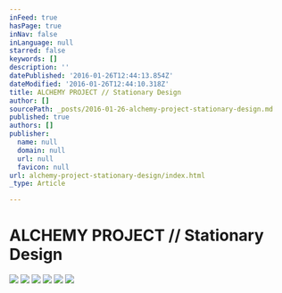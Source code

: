 ```yaml
---
inFeed: true
hasPage: true
inNav: false
inLanguage: null
starred: false
keywords: []
description: ''
datePublished: '2016-01-26T12:44:13.854Z'
dateModified: '2016-01-26T12:44:10.318Z'
title: ALCHEMY PROJECT // Stationary Design
author: []
sourcePath: _posts/2016-01-26-alchemy-project-stationary-design.md
published: true
authors: []
publisher:
  name: null
  domain: null
  url: null
  favicon: null
url: alchemy-project-stationary-design/index.html
_type: Article

---
```

# ALCHEMY PROJECT // Stationary Design
![](https://s3-us-west-2.amazonaws.com/the-grid-img/p/d45b57bede23d231a2ea9694f00fd1480e2f1d97.jpg)
![](https://s3-us-west-2.amazonaws.com/the-grid-img/p/07985373a4fc8a3f3ca2f1758277fb7bb92098ed.jpg)
![](https://s3-us-west-2.amazonaws.com/the-grid-img/p/310fb07b50ae28c24f51ec5229e7002f4a97e174.jpg)
![](https://s3-us-west-2.amazonaws.com/the-grid-img/p/d42adb623d5475d4b0e1a83b551a25852d5fc9e1.jpg)
![](https://s3-us-west-2.amazonaws.com/the-grid-img/p/48adee139b017d16b329ab204a8647e4a1d2284f.jpg)
![](https://s3-us-west-2.amazonaws.com/the-grid-img/p/a10383b8942bc6af3683c2719309a1914024b05d.jpg)